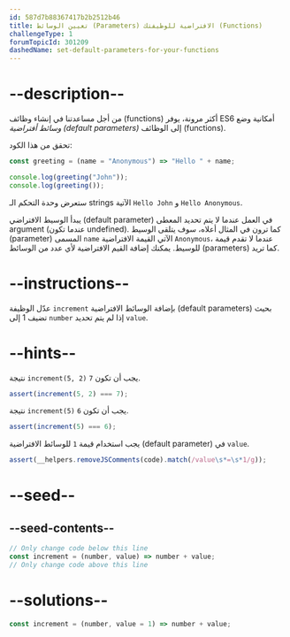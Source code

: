 ```yaml
---
id: 587d7b88367417b2b2512b46
title: تعيين الوسائط (Parameters) الافتراضية للوظيفتك (Functions)
challengeType: 1
forumTopicId: 301209
dashedName: set-default-parameters-for-your-functions
---
```


# --description--

من أجل مساعدتنا في إنشاء وظائف (functions) أكثر مرونة، يوفر ES6 أمكانية وضع <dfn>وسائط أفتراضية (default parameters)</dfn> إلى الوظائف (functions).

تحقق من هذا الكود:

```js
const greeting = (name = "Anonymous") => "Hello " + name;

console.log(greeting("John"));
console.log(greeting());
```

ستعرض وحدة التحكم الـ strings الآتية `Hello John` و `Hello Anonymous`.

يبدأ الوسيط الافتراضي (default parameter) في العمل عندما لا يتم تحديد المعطى argument (عندما تكون undefined). كما ترون في المثال أعلاه، سوف يتلقى الوسيط (parameter) المسمى `name` الآتي القيمة الافتراضية `Anonymous`، عندما لا تقدم قيمة للوسيط. يمكنك إضافة القيم الافتراضية لأي عدد من الوسائط (parameters) كما تريد.

# --instructions--

عدّل الوظيفة `increment` بإضافة الوسائط الافتراضية (default parameters) بحيث تضيف 1 إلى `number` إذا لم يتم تحديد `value`.

# --hints--

نتيجة `increment(5, 2)` يجب أن تكون `7`.

```js
assert(increment(5, 2) === 7);
```

نتيجة `increment(5)` يجب أن تكون `6`.

```js
assert(increment(5) === 6);
```

يجب استخدام قيمة `1` للوسائط الافتراضية (default parameter) في `value`.

```js
assert(__helpers.removeJSComments(code).match(/value\s*=\s*1/g));
```

# --seed--

## --seed-contents--

```js
// Only change code below this line
const increment = (number, value) => number + value;
// Only change code above this line
```

# --solutions--

```js
const increment = (number, value = 1) => number + value;
```
